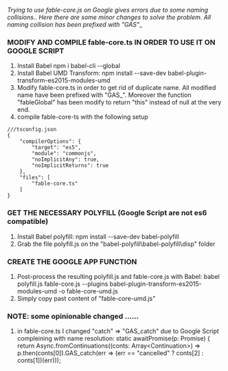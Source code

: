 __Trying to use fable-core.js on Google gives errors due to some naming collisions..
Here there are some minor changes to solve the problem.
All naming collision has been prefixed with "GAS_"__

### MODIFY AND COMPILE fable-core.ts IN ORDER TO USE IT ON GOOGLE SCRIPT
1. Install Babel
npm i babel-cli --global
2.  Install Babel UMD Transform:
npm install --save-dev babel-plugin-transform-es2015-modules-umd
3. Modify fable-core.ts in order to get rid of duplicate name. All modified name have been prefixed with "GAS_".
Moreover the function "fableGlobal" has been modify to return "this" instead of null at the very end.
4. compile fable-core-ts with the following setup
```
///tsconfig.json
{
    "compilerOptions": {
        "target": "es5",
        "module": "commonjs",
        "noImplicitAny": true,
        "noImplicitReturns": true
    },
    "files": [
        "fable-core.ts"
    ]
}
```
### GET THE NECESSARY POLYFILL (Google Script are not es6 compatible)
1. Install Babel polyfill:
npm install --save-dev babel-polyfill
2. Grab the file polyfill.js on the "babel-polyfill\babel-polyfill\disp" folder

### CREATE THE GOOGLE APP FUNCTION
1. Post-process the resulting polyfill.js and fable-core.js with Babel:
babel polyfill.js fable-core.js --plugins babel-plugin-transform-es2015-modules-umd -o fable-core-umd.js
2. Simply copy past content of "fable-core-umd.js"

### NOTE: some opinionable changed ......
1. in fable-core.ts I changed "catch" => "GAS_catch" due to Google Script compleining with name resolution:
  static awaitPromise<T>(p: Promise<T>) {
    return Async.fromContinuations((conts: Array<Continuation<T>>) =>
      p.then(conts[0]).GAS_catch(err =>
        (err == "cancelled" ? conts[2] : conts[1])(err))); 